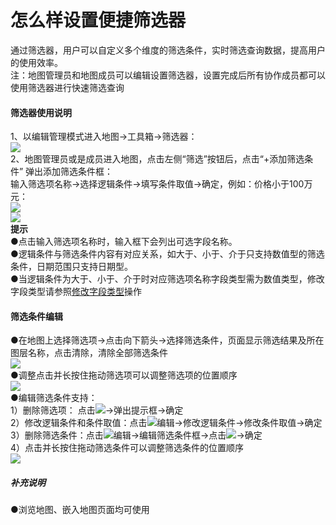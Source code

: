 # 怎么样设置便捷筛选器

通过筛选器，用户可以自定义多个维度的筛选条件，实时筛选查询数据，提高用户的使用效率。  
注：地图管理员和地图成员可以编辑设置筛选器，设置完成后所有协作成员都可以使用筛选器进行快速筛选查询  

#### 筛选器使用说明

1、以编辑管理模式进入地图-&gt;工具箱-&gt;筛选器：  
![](https://pic.dituwuyou.com/map/picture/filter/filter1.png)  
2、地图管理员或是成员进入地图，点击左侧“筛选”按钮后，点击“+添加筛选条件” 弹出添加筛选条件框：  
输入筛选项名称-&gt;选择逻辑条件-&gt;填写条件取值-&gt;确定，例如：价格小于100万元：  
![](https://pic.dituwuyou.com/map/picture/filter/filter2.png)  
![](https://pic.dituwuyou.com/map/picture/filter/filter3.png)  
**提示**  
●点击输入筛选项名称时，输入框下会列出可选字段名称。  
●逻辑条件与筛选条件内容有对应关系，如大于、小于、介于只支持数值型的筛选条件，日期范围只支持日期型。  
●当逻辑条件为大于、小于、介于时对应筛选项名称字段类型需为数值类型，修改字段类型请参照[修改字段类型](/fieldtype.html)操作

#### 筛选条件编辑

●在地图上选择筛选项-&gt;点击向下箭头-&gt;选择筛选条件，页面显示筛选结果及所在图层名称，点击清除，清除全部筛选条件  
![](https://pic.dituwuyou.com/map/picture/filter/filter4.png)  
●调整点击并长按住拖动筛选项可以调整筛选项的位置顺序  
![](https://pic.dituwuyou.com/map/picture/filter/filter5.png)  
●编辑筛选条件支持：  
1）删除筛选项： 点击![](https://pic.dituwuyou.com/map/picture/filter/filter_delete.png)-&gt;弹出提示框-&gt;确定  
2）修改逻辑条件和条件取值：点击![](https://pic.dituwuyou.com/map/picture/filter/filter_editor.png)编辑-&gt;修改逻辑条件-&gt;修改条件取值-&gt;确定  
3）删除筛选条件：点击![](https://pic.dituwuyou.com/map/picture/filter/filter_editor.png)编辑-&gt;编辑筛选条件框-&gt;点击![](https://pic.dituwuyou.com/map/picture/filter/filter_delete.png)-&gt;确定  
4）点击并长按住拖动筛选条件可以调整筛选条件的位置顺序  
![](https://pic.dituwuyou.com/map/picture/filter/filter8.png)

##### 补充说明

●浏览地图、嵌入地图页面均可使用

